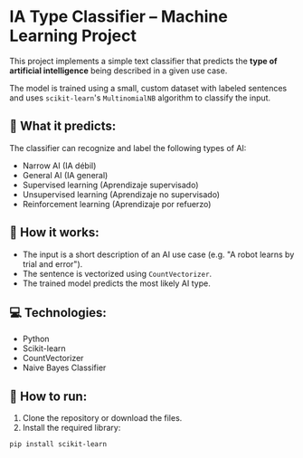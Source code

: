 # IA Type Classifier – Machine Learning Project

This project implements a simple text classifier that predicts the **type of artificial intelligence** being described in a given use case.

The model is trained using a small, custom dataset with labeled sentences and uses `scikit-learn`'s `MultinomialNB` algorithm to classify the input.

## 🧠 What it predicts:
The classifier can recognize and label the following types of AI:

- Narrow AI (IA débil)
- General AI (IA general)
- Supervised learning (Aprendizaje supervisado)
- Unsupervised learning (Aprendizaje no supervisado)
- Reinforcement learning (Aprendizaje por refuerzo)

## 🧪 How it works:
- The input is a short description of an AI use case (e.g. "A robot learns by trial and error").
- The sentence is vectorized using `CountVectorizer`.
- The trained model predicts the most likely AI type.

## 💻 Technologies:
- Python
- Scikit-learn
- CountVectorizer
- Naive Bayes Classifier

## 🚀 How to run:

1. Clone the repository or download the files.
2. Install the required library:
```bash
pip install scikit-learn

